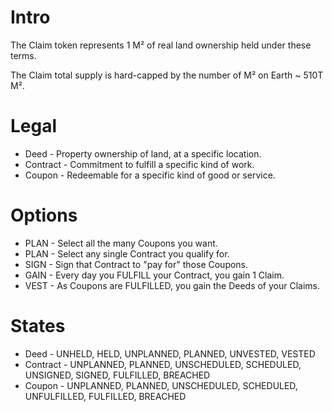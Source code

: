 # Intro
The Claim token represents 1 M² of real land ownership held under these terms.

The Claim total supply is hard-capped by the number of M² on Earth ~ 510T M².

# Legal 
- Deed - Property ownership of land, at a specific location.
- Contract - Commitment to fulfill a specific kind of work.
- Coupon - Redeemable for a specific kind of good or service.

# Options
- PLAN - Select all the many Coupons you want.
- PLAN - Select any single Contract you qualify for.
- SIGN - Sign that Contract to "pay for" those Coupons.
- GAIN - Every day you FULFILL your Contract, you gain 1 Claim.
- VEST - As Coupons are FULFILLED, you gain the Deeds of your Claims.

# States
- Deed - UNHELD, HELD, UNPLANNED, PLANNED, UNVESTED, VESTED
- Contract - UNPLANNED, PLANNED, UNSCHEDULED, SCHEDULED, UNSIGNED, SIGNED, FULFILLED, BREACHED
- Coupon - UNPLANNED, PLANNED, UNSCHEDULED, SCHEDULED, UNFULFILLED, FULFILLED, BREACHED
